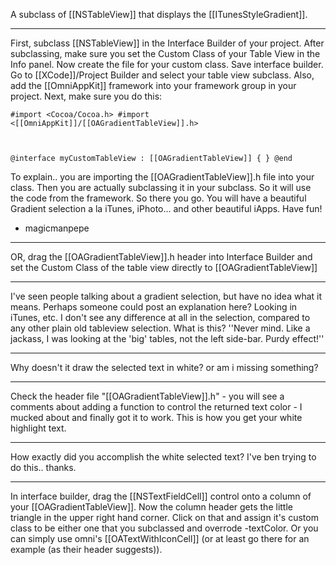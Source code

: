 

A subclass of [[NSTableView]] that displays the [[ITunesStyleGradient]].

----

First, subclass [[NSTableView]] in the Interface Builder of your project.  After subclassing, make sure you set the Custom Class of your Table View in the Info panel.  Now create the file for your custom class.  Save interface builder.  Go to [[XCode]]/Project Builder and select your table view subclass.  Also, add the [[OmniAppKit]] framework into your framework group in your project.  Next, make sure you do this:

<code>#import <Cocoa/Cocoa.h>
#import <[[OmniAppKit]]/[[OAGradientTableView]].h>

@interface myCustomTableView : [[OAGradientTableView]]
{
}
@end </code>

To explain.. you are importing the [[OAGradientTableView]].h file into your class.  Then you are actually subclassing it in your subclass.  So it will use the code from the framework.  So there you go.  You will have a beautiful Gradient selection a la iTunes, iPhoto... and other beautiful iApps.  Have fun!

- magicmanpepe

----

OR, drag the [[OAGradientTableView]].h header into Interface Builder and set the Custom Class of the table view directly to [[OAGradientTableView]]

----

I've seen people talking about a gradient selection, but have no idea what it means. Perhaps someone could post an explanation here? Looking in iTunes, etc. I don't see any difference at all in the selection, compared to any other plain old tableview selection. What is this?
''Never mind. Like a jackass, I was looking at the 'big' tables, not the left side-bar. Purdy effect!''

----

Why doesn't it draw the selected text in white? or am i missing something?

----

Check the header file "[[OAGradientTableView]].h" - you will see a comments about adding a function to control the returned text color - I mucked about and finally got it to work. This is how you get your white highlight text.

----

How exactly did you accomplish the white selected text? I've ben trying to do this.. thanks.

----

In interface builder, drag the [[NSTextFieldCell]] control onto a column of your [[OAGradientTableView]].  Now the column header gets the little triangle in the upper right hand corner.  Click on that and assign it's custom class to be either one that you subclassed and overrode  -textColor.  Or you can simply use omni's [[OATextWithIconCell]] (or at least go there for an example (as their header suggests)).